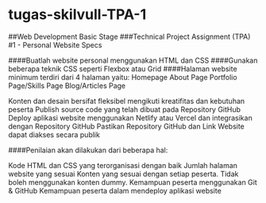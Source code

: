 # tugas-skilvull-TPA-1
##Web Development Basic Stage
###Technical Project Assignment (TPA) #1 - Personal Website
Specs

####Buatlah website personal menggunakan HTML dan CSS
####Gunakan beberapa teknik CSS seperti Flexbox atau Grid
####Halaman website minimum terdiri dari 4 halaman yaitu:
Homepage
About Page
Portfolio Page/Skills Page
Blog/Articles Page

Konten dan desain bersifat fleksibel mengikuti kreatifitas dan kebutuhan peserta
Publish source code yang telah dibuat pada Repository GitHub
Deploy aplikasi website menggunakan Netlify atau Vercel dan integrasikan dengan Repository GitHub
Pastikan Repository GitHub dan Link Website dapat diakses secara publik



####Penilaian akan dilakukan dari beberapa hal:

Kode HTML dan CSS yang terorganisasi dengan baik
Jumlah halaman website yang sesuai
Konten yang sesuai dengan setiap peserta. Tidak boleh menggunakan konten dummy.
Kemampuan peserta menggunakan Git & GitHub
Kemampuan peserta dalam mendeploy aplikasi website
